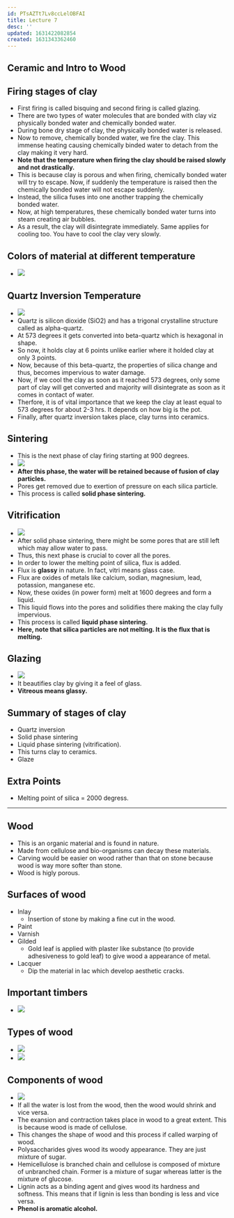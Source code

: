 ```yaml
---
id: PTsAZTt7Lv8ccLelOBFAI
title: Lecture 7
desc: ''
updated: 1631422082854
created: 1631343362460
---
```


## Ceramic and Intro to Wood

## Firing stages of clay

- First firing is called bisquing and second firing is called glazing.
- There are two types of water molecules that are bonded with clay viz physically bonded water and chemically bonded water.
- During bone dry stage of clay, the physically bonded water is released.
- Now to remove, chemically bonded water, we fire the clay. This immense heating causing chemically binded water to detach from the clay making it very hard.
- **Note that the temperature when firing the clay should be raised slowly and not drastically.**
- This is because clay is porous and when firing, chemically bonded water will try to escape. Now, if suddenly the temperature is raised then the chemically bonded water will not escape suddenly.
- Instead, the silica fuses into one another trapping the chemically bonded water.
- Now, at high temperatures, these chemically bonded water turns into steam creating air bubbles.
- As a result, the clay will disintegrate immediately. Same applies for cooling too. You have to cool the clay very slowly.

## Colors of material at different temperature

- ![](/assets/images/2021-09-12-09-26-10.png)

## Quartz Inversion Temperature

- ![](/assets/images/2021-09-12-09-26-43.png)
- Quartz is silicon dioxide (SiO2) and has a trigonal crystalline structure called as alpha-quartz.
- At 573 degrees it gets converted into beta-quartz which is hexagonal in shape.
- So now, it holds clay at 6 points unlike earlier where it holded clay at only 3 points.
- Now, because of this beta-quartz, the properties of silica change and thus, becomes impervious to water damage.
- Now, if we cool the clay as soon as it reached 573 degrees, only some part of clay will get converted and majority will disintegrate as soon as it comes in contact of water.
- Therfore, it is of vital importance that we keep the clay at least equal to 573 degrees for about 2-3 hrs. It depends on how big is the pot.
- Finally, after quartz inversion takes place, clay turns into ceramics.

## Sintering

- This is the next phase of clay firing starting at 900 degrees.
- ![](/assets/images/2021-09-12-09-33-49.png)
- **After this phase, the water will be retained because of fusion of clay particles.**
- Pores get removed due to exertion of pressure on each silica particle.
- This process is called **solid phase sintering.**

## Vitrification

- ![](/assets/images/2021-09-12-09-41-09.png)
- After solid phase sintering, there might be some pores that are still left which may allow water to pass.
- Thus, this next phase is crucial to cover all the pores.
- In order to lower the melting point of silica, flux is added.
- Flux is **glassy** in nature. In fact, vitri means glass case.
- Flux are oxides of metals like calcium, sodian, magnesium, lead, potassion, manganese etc.
- Now, these oxides (in power form) melt at 1600 degrees and form a liquid.
- This liquid flows into the pores and solidifies there making the clay fully impervious.
- This process is called **liquid phase sintering.**
- **Here, note that silica particles are not melting. It is the flux that is melting.**

## Glazing

- ![](/assets/images/2021-09-12-09-52-17.png)
- It beautifies clay by giving it a feel of glass.
- **Vitreous means glassy.**

## Summary of stages of clay

- Quartz inversion
- Solid phase sintering
- Liquid phase sintering (vitrification).
- This turns clay to ceramics.
- Glaze

## Extra Points

- Melting point of silica = 2000 degress.

* * *

## Wood

- This is an organic material and is found in nature.
- Made from cellulose and bio-organisms can decay these materials.
- Carving would be easier on wood rather than that on stone because wood is way more softer than stone.
- Wood is higly porous.

## Surfaces of wood

- Inlay
  - Insertion of stone by making a fine cut in the wood.
- Paint
- Varnish
- Gilded
  - Gold leaf is applied with plaster like substance (to provide adhesiveness to gold leaf) to give wood a appearance of metal.
- Lacquer
  - Dip the material in lac which develop aesthetic cracks.

## Important timbers

- ![](/assets/images/2021-09-12-10-10-01.png)

## Types of wood

- ![](/assets/images/2021-09-12-10-10-47.png)
- ![](/assets/images/2021-09-12-10-11-49.png)

## Components of wood

- ![](/assets/images/2021-09-12-10-12-21.png)
- If all the water is lost from the wood, then the wood would shrink and vice versa.
- The exansion and contraction takes place in wood to a great extent. This is because wood is made of cellulose.
- This changes the shape of wood and this process if called warping of wood.
- Polysaccharides gives wood its woody appearance. They are just mixture of sugar.
- Hemicellulose is branched chain and cellulose is composed of mixture of unbranched chain. Former is a mixture of sugar whereas latter is the mixture of glucose.
- Lignin acts as a binding agent and gives wood its hardness and softness. This means that if lignin is less than bonding is less and vice versa.
- **Phenol is aromatic alcohol.**


